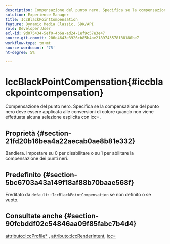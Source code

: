 ```yaml
---
description: Compensazione del punto nero. Specifica se la compensazione del punto nero deve essere applicata alle conversioni di colore quando non viene effettuata alcuna selezione esplicita con icc=.
solution: Experience Manager
title: IccBlackPointCompensation
feature: Dynamic Media Classic, SDK/API
role: Developer,User
exl-id: 9d075434-5ef0-4b6a-ad24-1ef9c57e3e47
source-git-commit: 206e4643e3926cb85b4be2189743578f88180be7
workflow-type: tm+mt
source-wordcount: '75'
ht-degree: 5%

---
```


# IccBlackPointCompensation{#iccblackpointcompensation}

Compensazione del punto nero. Specifica se la compensazione del punto nero deve essere applicata alle conversioni di colore quando non viene effettuata alcuna selezione esplicita con icc=.

## Proprietà {#section-21fd20b16bea4a22aecab0ae8b81e332}

Bandiera. Impostare su 0 per disabilitare o su 1 per abilitare la compensazione dei punti neri.

## Predefinito {#section-5bc6703a43a149f18af88b70baae568f}

Ereditato da `default::IccBlackPointCompensation` se non definito o se vuoto.

## Consultate anche {#section-90fcbddf02c54846aa09f85fabc7b4d4}

[attributo::IccProfile*](../../../../../ir-api/material-cat/image-rendering-api-ref/c-ir-material-catalog/c-ir-attributes-reference/r-ir-iccprofilergb.md#reference-cdaad25b155646ffa382d722fd324b30) ,  [attributo::IccRenderIntent](../../../../../ir-api/material-cat/image-rendering-api-ref/c-ir-material-catalog/c-ir-attributes-reference/r-ir-iccrenderintent.md#reference-3b80b7a4c25545a593c5076f318b5c40),  [icc=](../../../../../ir-api/http-protocol/image-rendering-api-ref/c-ir-http-protocol-ref/c-ir-http-protocol-command-reference/r-ir-icc.md#reference-86a2fff3cef24982ad2063d977a16e06)

